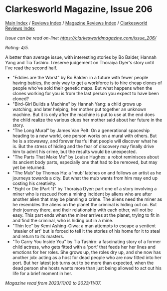 # Clarkesworld Magazine, Issue 206

[Main Index](../../../README.md) / [Reviews Index](../../README.md) / [Magazine Reviews Index](../README.md) / [Clarkesworld Reviews Index](README.md)

*Issue can be read on-line: <https://clarkesworldmagazine.com/issue_206/>*

*Rating: 4/5.*

A better than average issue, with interesting stories by Bo Balder, Hannah Yang and Tia Tashiro. I reserve judgement on Thoraiya Dyer's story until I've read the second half.

- "Eddies are the Worst" by Bo Balder: in a future with fewer people having babies, the only way to get a workforce is to hire cheap clones of people who've sold their genetic maps. But what happens when the clones working for you is from the last person you expect to have been cloned?
- "Bird-Girl Builds a Machine" by Hannah Yang: a child grows up watching, and later helping, her mother put together an unknown machine. But it is only after the machine is put to use at the end does the child realize the various clues her mother said about her future in the story.
- "The Long Mural" by James Van Pelt: On a generational spaceship heading to a new world, one person works on a mural with others. But he is a stowaway, and forever fearful that people will discover what he is. But the stress of hiding and the fear of discovery may finally drive him to admit his crime, but the results would be unexpected.
- "The Parts That Make Me" by Louise Hughes: a robot reminisces about its ancient body parts, especially one that had to be removed, but may yet be returned.
- "The Mub" by Thomas Ha: a 'mub' latches on and follows an artist as he journeys towards a city. But what the mub wants from him may end up costing his creativity.
- "Eight or Die (Part 1)" by Thoraiya Dyer: part one of a story involving a miner who is rescued from a mining incident by aliens who are after another alien that may be planning a crime. The aliens need the miner as he resembles the aliens on the planet the criminal is hiding out on. But their journey there, and their relationship with each other, will not be easy. This part ends when the miner arrives at the planet, trying to fit in and find the criminal, who is hiding out in a mine.
- "Thin Ice" by Kemi Ashing-Giwa: a man attempts to escape a sentient 'stealer of art' but is forced to tell it the stories of his home for it to steal and return to its masters.
- "To Carry You Inside You" by Tia Tashiro: a fascinating story of a former child actress, who gets fitted with a 'port' that feeds her her lines and emotions for her roles. She grows up, the roles dry up, and she now has another job: acting as a host for dead people who are now fitted into her port. But her latest job turns out to be more than expected, when the dead person she hosts wants more than just being allowed to act out his life for a brief moment in her.

*Magazine read from 2023/11/02 to 2023/11/07.*
